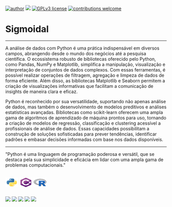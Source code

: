 [![author](https://img.shields.io/badge/author-JhonnyLimachiChoque.-red.svg)](https://www.linkedin.com/in/jhonny-limachi-choque-md-mph-mhr-697bb5256/) [![](https://img.shields.io/badge/python-3.7+-blue.svg)](https://www.python.org/downloads/release/python-365/) [![GPLv3 license](https://img.shields.io/badge/License-GPLv3-blue.svg)](http://perso.crans.org/besson/LICENSE.html) [![contributions welcome](https://img.shields.io/badge/contributions-welcome-brightgreen.svg?style=flat)](https://github.com/carlosfab/data_science/issues)


# Sigmoidal 

---------------------------------------------------------------------------------------------------------------------------------------------------------------------------------------------------------------
A análise de dados com Python é uma prática indispensável em diversos campos, abrangendo desde o mundo dos negócios até a pesquisa científica. O ecossistema robusto de bibliotecas oferecido pelo Python, como Pandas, NumPy e Matplotlib, simplifica a manipulação, visualização e interpretação de conjuntos de dados complexos. Com essas ferramentas, é possível realizar operações de filtragem, agregação e limpeza de dados de forma eficiente. Além disso, as bibliotecas Matplotlib e Seaborn permitem a criação de visualizações informativas que facilitam a comunicação de insights de maneira clara e eficaz.

Python é reconhecido por sua versatilidade, suportando não apenas análise de dados, mas também o desenvolvimento de modelos preditivos e análises estatísticas avançadas. Bibliotecas como scikit-learn oferecem uma ampla gama de algoritmos de aprendizado de máquina prontos para uso, tornando a criação de modelos de regressão, classificação e clustering acessível a profissionais de análise de dados. Essas capacidades possibilitam a construção de soluções sofisticadas para prever tendências, identificar padrões e embasar decisões informadas com base nos dados disponíveis.

------------------------------------------------------------------------------------------------------------------------------------------------------------------------------------------------------------------
"Python é uma linguagem de programação poderosa e versátil, que se destaca pela sua simplicidade e eficácia em lidar com uma ampla gama de problemas computacionais."


<div style="display: inline_block"><br>

  <img align="center" alt="Jhonny-Python" height="30" width="40" src="https://raw.githubusercontent.com/devicons/devicon/master/icons/python/python-original.svg">
  <img align="center" alt="Jhonny-Csharp" height="30" width="40" src="https://raw.githubusercontent.com/devicons/devicon/master/icons/csharp/csharp-original.svg">
  <img align="center" alt="R-Icon" height="30" width="40" src="https://raw.githubusercontent.com/devicons/devicon/master/icons/r/r-original.svg">
  

  
</div>

  ##
 
<div> 
  <a href="https://www.instagram.com/jhonny.limachi.md/"><img src="https://img.shields.io/badge/-Instagram-%23E4405F?style=for-the-badge&logo=instagram&logoColor=white" target="_blank"></a>
 	<a href="https://scholar.google.es/citations?user=kDWFv9cAAAAJ&hl=es&oi=ao"><img src="https://img.shields.io/badge/Google%20Acad%C3%A9mico-4285F4?style=for-the-badge&logo=google-scholar&logoColor=white" target="_blank"></a>
 <a href="https://twitter.com/JhonnyWils68181"><img src="https://img.shields.io/badge/Twitter-1DA1F2?style=for-the-badge&logo=twitter&logoColor=white" target="_blank"></a> 
  <a href = "https://mail.google.com/mail/u/0/#inbox"><img src="https://img.shields.io/badge/-Gmail-%23333?style=for-the-badge&logo=gmail&logoColor=white" target="_blank"></a>
  <a href="https://www.linkedin.com/in/jhonny-limachi-choque-md-mph-mhr-697bb5256/" target="_blank"><img src="https://img.shields.io/badge/-LinkedIn-%230077B5?style=for-the-badge&logo=linkedin&logoColor=white" target="_blank"></a> 
  
</div>
